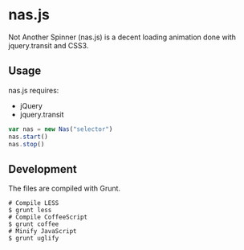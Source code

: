 # nas.js

Not Another Spinner (nas.js) is a decent loading animation done with jquery.transit and CSS3.

## Usage

nas.js requires:

* jQuery
* jquery.transit

```javascript
var nas = new Nas("selector")
nas.start()
nas.stop()
```

## Development

The files are compiled with Grunt.

```shell
# Compile LESS
$ grunt less
# Compile CoffeeScript
$ grunt coffee
# Minify JavaScript
$ grunt uglify
```
